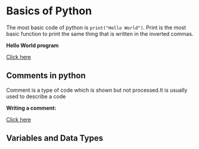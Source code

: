 # **Basics of Python**

The most basic code of python is `print("Hello World")`. Print is the most basic function to print the same thing that is written in the inverted commas.

**Hello World program**

[Click here](https://colab.research.google.com/drive/17iyRvpD_8vVVrrTHpapBe_jby_u-e01D)
## Comments in python

Comment is a type of code which is shown but not processed.It is usually used to describe a code

**Writing a comment:**

[Click here](https://colab.research.google.com/drive/116fsaUX25qlWjgRbwbrUCJQ3Tr1WTtWT)

## Variables and Data Types
